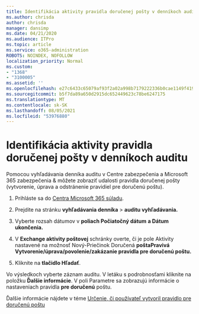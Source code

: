 ```yaml
---
title: Identifikácia aktivity pravidla doručenej pošty v denníkoch auditu
ms.author: chrisda
author: chrisda
manager: dansimp
ms.date: 04/21/2020
ms.audience: ITPro
ms.topic: article
ms.service: o365-administration
ROBOTS: NOINDEX, NOFOLLOW
localization_priority: Normal
ms.custom:
- "1368"
- "3100005"
ms.assetid: ''
ms.openlocfilehash: e27c6433c65079af93f2a02a998b7179222336b0cae1149f4196f6fb6558ddac
ms.sourcegitcommit: b5f7da89a650d2915dc652449623c78be6247175
ms.translationtype: MT
ms.contentlocale: sk-SK
ms.lasthandoff: 08/05/2021
ms.locfileid: "53976880"
---
```

# <a name="identify-inbox-rule-activity-in-audit-logs"></a>Identifikácia aktivity pravidla doručenej pošty v denníkoch auditu

Pomocou vyhľadávania denníka auditu v Centre zabezpečenia a Microsoft 365 zabezpečenia & môžete zobraziť udalosti pravidla doručenej pošty (vytvorenie, úprava a odstránenie pravidiel pre doručenú poštu).

1. Prihláste sa do [Centra Microsoft 365 súladu](https://protection.office.com/).

2. Prejdite na stránku **vyhľadávania denníka**  >  **auditu vyhľadávania.**

3. Vyberte rozsah dátumov v **poliach Počiatočný dátum** **a Dátum ukončenia.**

4. V **Exchange aktivity poštovej** schránky  overte, či je pole Aktivity nastavené na možnosť Nový-Priečinok Doručená **poštaPravivá Vytvorenie/úprava/povolenie/zakázanie pravidla pre doručenú poštu.**

5. Kliknite na **tlačidlo Hľadať**.

Vo výsledkoch vyberte záznam auditu. V letáku s podrobnosťami kliknite na položku **Ďalšie informácie**. V poli Parametre sa zobrazujú informácie o nastaveniach pravidla **pre doručenú** poštu.

Ďalšie informácie nájdete v téme [Určenie, či používateľ vytvoril pravidlo pre doručenú poštu](/office365/securitycompliance/auditing-troubleshooting-scenarios#determining-if-a-user-created-an-inbox-rule)
